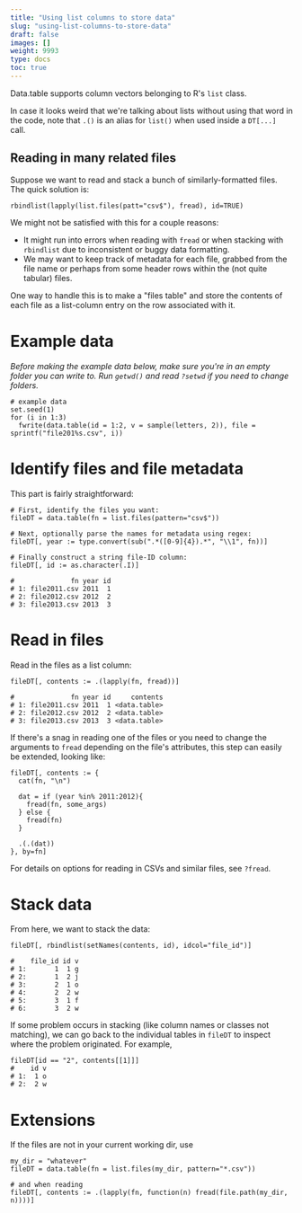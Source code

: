 ```yaml
---
title: "Using list columns to store data"
slug: "using-list-columns-to-store-data"
draft: false
images: []
weight: 9993
type: docs
toc: true
---
```


Data.table supports column vectors belonging to R's `list` class.

In case it looks weird that we're talking about lists without using that word in the code, note that `.()` is an alias for `list()` when used inside a `DT[...]` call.

## Reading in many related files
Suppose we want to read and stack a bunch of similarly-formatted files. The quick solution is:

    rbindlist(lapply(list.files(patt="csv$"), fread), id=TRUE)

We might not be satisfied with this for a couple reasons:
- It might run into errors when reading with `fread` or when stacking with `rbindlist` due to inconsistent or buggy data formatting.
- We may want to keep track of metadata for each file, grabbed from the file name or perhaps from some header rows within the (not quite tabular) files.

One way to handle this is to make a "files table" and store the contents of each file as a list-column entry on the row associated with it.

# Example data

*Before making the example data below, make sure you're in an empty folder you can write to. Run `getwd()` and read `?setwd` if you need to change folders.*

    # example data
    set.seed(1)
    for (i in 1:3) 
      fwrite(data.table(id = 1:2, v = sample(letters, 2)), file = sprintf("file201%s.csv", i))

# Identify files and file metadata

This part is fairly straightforward:

    # First, identify the files you want:
    fileDT = data.table(fn = list.files(pattern="csv$"))

    # Next, optionally parse the names for metadata using regex:
    fileDT[, year := type.convert(sub(".*([0-9]{4}).*", "\\1", fn))]

    # Finally construct a string file-ID column:
    fileDT[, id := as.character(.I)]

    #              fn year id
    # 1: file2011.csv 2011  1
    # 2: file2012.csv 2012  2
    # 3: file2013.csv 2013  3

# Read in files

Read in the files as a list column:

    fileDT[, contents := .(lapply(fn, fread))]

    #              fn year id     contents
    # 1: file2011.csv 2011  1 <data.table>
    # 2: file2012.csv 2012  2 <data.table>
    # 3: file2013.csv 2013  3 <data.table>

If there's a snag in reading one of the files or you need to change the arguments to `fread` depending on the file's attributes, this step can easily be extended, looking like:

    fileDT[, contents := {
      cat(fn, "\n")

      dat = if (year %in% 2011:2012){
        fread(fn, some_args)
      } else {
        fread(fn)
      }

      .(.(dat))
    }, by=fn]

For details on options for reading in CSVs and similar files, see `?fread`.

# Stack data

From here, we want to stack the data:

    fileDT[, rbindlist(setNames(contents, id), idcol="file_id")]

    #    file_id id v
    # 1:       1  1 g
    # 2:       1  2 j
    # 3:       2  1 o
    # 4:       2  2 w
    # 5:       3  1 f
    # 6:       3  2 w

If some problem occurs in stacking (like column names or classes not matching), we can go back to the individual tables in `fileDT` to inspect where the problem originated. For example,

    fileDT[id == "2", contents[[1]]]
    #    id v
    # 1:  1 o
    # 2:  2 w

# Extensions

If the files are not in your current working dir, use

    my_dir = "whatever"
    fileDT = data.table(fn = list.files(my_dir, pattern="*.csv"))

    # and when reading
    fileDT[, contents := .(lapply(fn, function(n) fread(file.path(my_dir, n))))]




